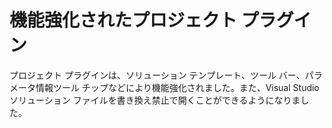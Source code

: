 # 機能強化されたプロジェクト プラグイン

プロジェクト プラグインは、ソリューション テンプレート、ツール バー、パラメータ情報ツール チップなどにより機能強化されました。また、Visual Studio ソリューション ファイルを書き換え禁止で開くことができるようになりました。
